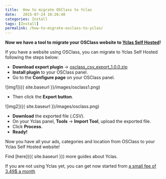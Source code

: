 ```yaml
---
title:  How to migrate OSClass to Yclas
date:   2015-07-24 10:26:48
categories: Install
tags: [Install]
permalink: /how-to-migrate-osclass-to-yclas/
---
```

**Now we have a tool to migrate your OSClass website to [Yclas Self Hosted](http://open-classifieds.com/)!**

If you have a website using OSClass, you can migrate to Yclas Self Hosted following the steps below:

+ **Download export plugin** -> [osclass_csv_export_1.0.0.zip](https://drive.google.com/file/d/0B60e9iwQucDwX19oMTV1VWpOOUE/view?usp=sharing)
+ **Install plugin** to your OSClass panel.
+ Go to the **Configure page** on your OSClass panel.

![img1]({{ site.baseurl }}/images/osclass1.png)

+ Then click the **Export button**.

![img2]({{ site.baseurl }}/images/osclass.png)

+ **Download** the exported file (.CSV).
+ On your Yclas panel, **Tools** -> **Import Tool**, upload the exported file.
+ Click **Process**.
+ **Ready!**

Now you have all your ads, categories and location from OSClass to your Yclas Self Hosted website!

Find [here]({{ site.baseurl }}) more guides about Yclas.

If you are not using Yclas yet, you can get now started from [a small fee of 3.49$ a month](http://open-classifieds.com/hosting/)
